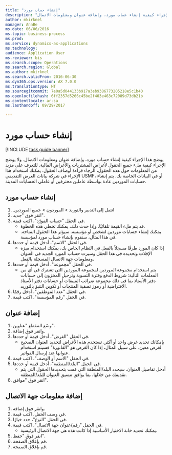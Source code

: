 ```yaml
--- 
title: "إنشاء حساب مورد"
description: "يوضح هذا الإجراء كيفية إنشاء حساب مورد، وإضافة عنوان ومعلومات الاتصال."
author: mkirknel
manager: AnnBe
ms.date: 06/06/2016
ms.topic: business-process
ms.prod: 
ms.service: dynamics-ax-applications
ms.technology: 
audience: Application User
ms.reviewer: bis
ms.search.scope: Operations
ms.search.region: Global
ms.author: mkirknel
ms.search.validFrom: 2016-06-30
ms.dyn365.ops.version: AX 7.0.0
ms.translationtype: HT
ms.sourcegitcommit: 7e0a5d044133b917a3eb9386773205218e5c1b40
ms.openlocfilehash: 6ff2357d5266c45be2f403e463c72089d73db21b
ms.contentlocale: ar-sa
ms.lasthandoff: 09/29/2017

---
```

# <a name="create-a-vendor-account"></a>إنشاء حساب مورد

[!INCLUDE [task guide banner](../../includes/task-guide-banner.md)]

يوضح هذا الإجراء كيفية إنشاء حساب مورد، وإضافة عنوان ومعلومات الاتصال. ولا يوضح الإجراء كيفية ملء جميع الحقول لأغراض المشتريات والأغراض المالية. للتعرف على مزيد من المعلومات حول هذه الحقول، الرجاء قراءة أوصاف الحقول. يمكنك استخدام هذا الإجراء في شركة بيانات العرض التقديمي USMF، أو في البيانات الخاصة بك. يتم إنشاء حسابات الموردين عادة بواسطة عاملين محترفين أو عاملي الحسابات المدينة.


## <a name="create-a-vendor-account"></a>إنشاء حساب مورد
1. انتقل إلى ‏‫التدبير والتوريد > الموردون > جميع الموردين.
2. انقر فوق "جديد".
3. في الحقل "حساب المورّد‬"، اكتب قيمة.
    * قد يتم ملء القيمة تلقائيًا. وإذا حدث ذلك، يمكنك تخطي هذه الخطوة.  
    * يمكنك إنشاء حسابات موردين لشخص أو مؤسسة. سيؤثر هذا الحقول المتاحة. في هذا المثال، سنقوم بإنشاء حساب مورد لمؤسسة.   
4. في الحقل "الاسم"، أدخل قيمة أو حددها.
    * إذا كان المورد طرفًا مسجلاً بالفعل في النظام الخاص بك، يمكنك استخدام ميزة الإفلات وتحديده في هذا الحقل وسيرث حساب المورد الجديد في العنوان ومعلومات جهة الاتصال المسجلة بالفعل.  
5. في الحقل "مجموعة"، أدخل قيمة أو حددها.
    * يتم استخدام مجموعة الموردين لمجموعة الموردين التي تشترك في أي من المعلمات التالية: شروط الدفع وفترة التسوية وترحيل المخزون إلى حسابات دفتر الأستاذ بما في ذلك مجموعة ضرائب المبيعات أو حسابات دفتر الأستاذ الافتراضية أو رموز تصفية المنتجات أو تكوين التنبؤ بالتوريد.  
6. في الحقل "عدد الموظفين"، أدخل رقمًا.
7. في الحقل "رقم المؤسسة"، اكتب قيمة.

## <a name="add-an-address"></a>إضافة عنوان
1. وسّع المقطع "عناوين".
2. وانقر فوق إضافة.
3. في الحقل "الغرض"، أدخل قيمة أو حددها.
    * بإمكانك تحديد غرض واحد أو أكثر. تستخدم هذه الأغراض لتحديد العنوان الصحيح لغرض معين. على سبيل المثال، إذا كان الغرض هو "الفاتورة" فسيتم استخدام عنوانها عند إرسال الفواتير.  
4. في الحقل "الاسم أو الوصف"، اكتب قيمة.
5. في الحقل "البلد/المنطقة"، أدخل قيمة أو حددها.
    * أدخل تفاصيل العنوان. سيحدد البلد/المنطقة التي قمت بتحديدها الحقول التي يتم تقديمك من خلالها، بما يوافق تنسيق العنوان للبلد/المنطقة.   
6. انقر فوق "موافق".

## <a name="add-contact-information"></a>إضافة معلومات جهة الاتصال
1. وانقر فوق إضافة.
2. في وصف الحقل، اكتب قيمة.
3. في الحقل "النوع"، حدد خيارًا.
4. في الحقل "‏‫رقم/عنوان جهة الاتصال‬"، اكتب قيمة.
    * يمكنك تحديد خانة الاختيار الأساسية إذا كانت هذه هي جهة الاتصال الرئيسية.  
5. انقر فوق "حفظ".
6. قم بإغلاق الصفحة.
7. قم بإغلاق الصفحة.


